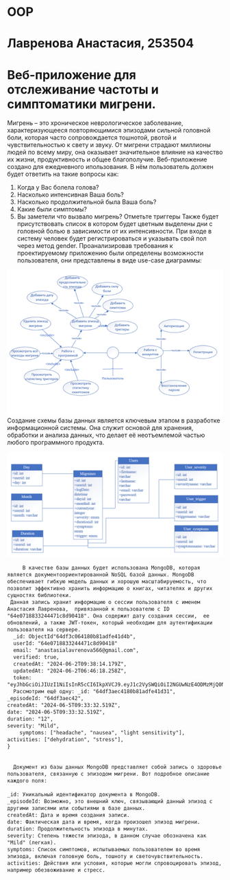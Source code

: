 # OOP
# Лавренова Анастасия, 253504

# Веб-приложение для отслеживание частоты и симптоматики мигрени.
Мигрень – это хроническое неврологическое заболевание, характеризующееся повторяющимися эпизодами сильной головной боли, которая часто сопровождается тошнотой, рвотой и чувствительностью к свету и звуку. От мигрени страдают миллионы людей по всему миру, она оказывает значительное влияние на качество их жизни, продуктивность и общее благополучие. 
Веб-приложение создано для ежедневного ипользования. В нём пользователь должен будет ответить на такие вопросы как:
1) Когда у Вас болела голова?
2) Насколько интенсивная Ваша боль? 
3) Насколько продолжительной была Ваша боль?
4) Какие были симптомы?
5) Вы заметели что вызвало мигрень? Отметьте триггеры 
    Также будет присутствовать список в котором будет цветным выделены дни с головной болью в зависимости от их интенсивности.
    При входе в систему человек будет регистрироваться и указывать свой пол через метод gender. 
   Проанализировав требования к проектируемому приложению были определены возможности пользователя, они представлены в виде use-case диаграммы:  

  ![image](https://github.com/Lavrenovaanastasia/OOP/blob/main/Рисунок1.png?raw=true)
Создание схемы базы данных является ключевым этапом в разработке информационной системы. Она служит основой для хранения, обработки и анализа данных, что делает её неотъемлемой частью любого программного продукта.

![image](https://github.com/Lavrenovaanastasia/OOP/blob/main/бд.png?raw=true)

         В качестве базы данных будет использована MongoDB, которая является документоориентированной NoSQL базой данных. MongoDB обеспечивает гибкую модель данных и хорошую масштабируемость, что позволит эффективно хранить информацию о книгах, читателях и других сущностях библиотеки. 
     Данная запись хранит информацию о сессии пользователя с именем Анастасия Лавренова,  привязанной к пользователю с ID "64e0718833244471c8d90418". Она содержит дату создания сессии,  ее обновлений, а также JWT-токен, который необходим для аутентификации пользователя на сервере.
      _id: ObjectId"64df3c064180b81adfe41d4b",     
      userId: "64e0718833244471c8d90418"
      email: "anastasialavrenova566@gmail.com",
      verified: true,
      createdAt: "2024-06-2T09:38:14.179Z",
      updatedAt: "2024-06-2T06:46:18.258Z",
      token: "eyJhbGciOiJIUzI1NiIsInR5cCI6IkpXVCJ9.eyJ1c2VySWQiOiI2NGUwNzE4ODMzMjQ0N…",
      Рассмотрим ещё одну: _id: "64df3aec4180b81adfe41d31",
    _episodeId: "64df3aec42",
    createdAt: "2024-06-5T09:33:32.519Z",
    date: "2024-06-5T09:33:32.519Z",
    duration: "12",
    severity: "Mild",
        symptoms: ["headache", "nausea", "light sensitivity"],
    activities: ["dehydration", "stress"],
    }
     
      
      Документ из базы данных MongoDB представляет собой запись о здоровье пользователя, связанную с эпизодом мигрени. Вот подробное описание каждого поля:

    _id: Уникальный идентификатор документа в MongoDB.
    _episodeId: Возможно, это внешний ключ, связывающий данный эпизод с другими записями или событиями в базе данных.
    createdAt: Дата и время создания записи.
    date: Фактическая дата и время, когда произошел эпизод мигрени.
    duration: Продолжительность эпизода в минутах.
    severity: Степень тяжести эпизода, в данном случае обозначена как "Mild" (легкая).
    symptoms: Список симптомов, испытываемых пользователем во время эпизода, включая головную боль, тошноту и светочувствительность.
    activities: Действия или условия, которые могли спровоцировать эпизод, например обезвоживание и стресс.
